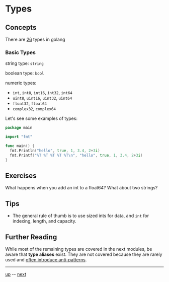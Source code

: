 # Types

## Concepts

There are [26](https://github.com/golang/go/blob/master/src/reflect/type.go#L233) types in golang

### Basic Types
string type: `string`

boolean type: `bool`

numeric types:
  - `int`, `int8`, `int16`, `int32`, `int64`
  - `uint8`, `uint16`, `uint32`, `uint64`
  - `float32`, `float64`
  - `complex32`, `complex64`

Let's see some examples of types:

```go
package main

import "fmt"

func main() {
  fmt.Println("hello", true, 1, 3.4, 2+3i)
  fmt.Printf("%T %T %T %T %T\n", "hello", true, 1, 3.4, 2+3i)
}
```

## Exercises
What happens when you add an int to a float64? What about two strings?

## Tips

- The general rule of thumb is to use sized ints for data, and `int` for indexing, length, and capacity.


## Further Reading

While most of the remaining types are covered in the next modules, be aware that **type aliases** exist. They are not covered because they are rarely used and [often introduce anti-patterns](https://alehatsman.com/post/golang_type_declaration_abuse.html).

---

[up](Readme.md) -- [next](2.2.md)